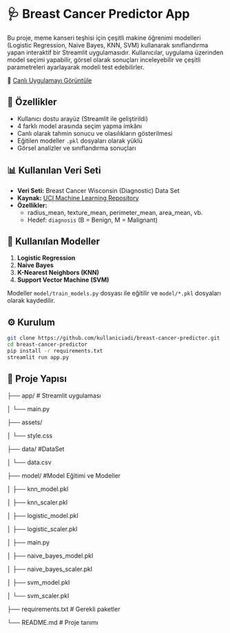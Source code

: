 # 🩺 Breast Cancer Predictor App

Bu proje, meme kanseri teşhisi için çeşitli makine öğrenimi modelleri (Logistic Regression, Naive Bayes, KNN, SVM) kullanarak sınıflandırma yapan interaktif bir Streamlit uygulamasıdır. Kullanıcılar, uygulama üzerinden model seçimi yapabilir, görsel olarak sonuçları inceleyebilir ve çeşitli parametreleri ayarlayarak modeli test edebilirler.

🔗 [Canlı Uygulamayı Görüntüle](https://breastcancerpredictorsureyyaengin.streamlit.app/)

## 🚀 Özellikler

- Kullanıcı dostu arayüz (Streamlit ile geliştirildi)
- 4 farklı model arasında seçim yapma imkânı
- Canlı olarak tahmin sonucu ve olasılıkların gösterilmesi
- Eğitilen modeller `.pkl` dosyaları olarak yüklü
- Görsel analizler ve sınıflandırma sonuçları

## 📊 Kullanılan Veri Seti

- **Veri Seti:** Breast Cancer Wisconsin (Diagnostic) Data Set  
- **Kaynak:** [UCI Machine Learning Repository](https://archive.ics.uci.edu/ml/datasets/breast+Cancer+Wisconsin+(Diagnostic))
- **Özellikler:**
  - radius_mean, texture_mean, perimeter_mean, area_mean, vb.
  - Hedef: `diagnosis` (B = Benign, M = Malignant)

## 🧠 Kullanılan Modeller

1. **Logistic Regression**
2. **Naive Bayes**
3. **K-Nearest Neighbors (KNN)**
4. **Support Vector Machine (SVM)**

Modeller `model/train_models.py` dosyası ile eğitilir ve `model/*.pkl` dosyaları olarak kaydedilir.

## ⚙️ Kurulum

```bash
git clone https://github.com/kullaniciadi/breast-cancer-predictor.git
cd breast-cancer-predictor
pip install -r requirements.txt
streamlit run app.py
```

## 📁 Proje Yapısı

├── app/                 # Streamlit uygulaması

│   └── main.py

├── assets/                

│   └── style.css

├── data/                #DataSet

│   └── data.csv

├── model/                #Model Eğitimi ve Modeller

│   ├── knn_model.pkl   

│   ├── knn_scaler.pkl

│   ├── logistic_model.pkl

│   ├── logistic_scaler.pkl

│   ├── main.py

│   ├── naive_bayes_model.pkl

│   ├── naive_bayes_scaler.pkl

│   ├── svm_model.pkl

│   └── svm_scaler.pkl

├── requirements.txt       # Gerekli paketler

└── README.md              # Proje tanımı



